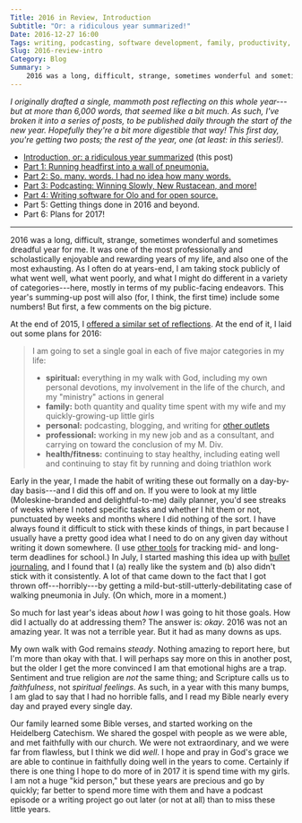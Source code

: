 ```yaml
---
Title: 2016 in Review, Introduction
Subtitle: "Or: a ridiculous year summarized!"
Date: 2016-12-27 16:00
Tags: writing, podcasting, software development, family, productivity, fitness, 2016-in-review
Slug: 2016-review-intro
Category: Blog
Summary: >
    2016 was a long, difficult, strange, sometimes wonderful and sometimes dreadful year for me. It was one of the most professionally and scholastically enjoyable and rewarding years of my life, and also one of the most exhausting. As I often do at years-end, I am taking stock publicly of what went well, what went poorly, and what I might do different in a variety of categories!
---
```


<i class='editorial'>I originally drafted a single, mammoth post reflecting on this whole year---but at more than 6,000 words, that seemed like a bit much. As such, I've broken it into a series of posts, to be published daily through the start of the new year. Hopefully they're a bit more digestible that way! This first day, you're getting two posts; the rest of the year, one (at least: in this series!).</i>

- [Introduction, or: a ridiculous year summarized][intro] (this post)
- [Part 1: Running headfirst into a wall of pneumonia.][part-1]
- [Part 2: So. many. words. I had no idea how many words.][part-2]
- [Part 3: Podcasting: Winning Slowly, New Rustacean, and more!][part-3]
- [Part 4: Writing software for Olo and for open source.][part-4]
- Part 5: Getting things done in 2016 and beyond.
- Part 6: Plans for 2017!

[intro]: http://www.chriskrycho.com/2016/2016-review-intro.html
[part-1]: http://www.chriskrycho.com/2016/2016-review-1.html
[part-2]: http://www.chriskrycho.com/2016/2016-review-2.html
[part-3]: http://www.chriskrycho.com/2016/2016-review-3.html
[part-4]: http://www.chriskrycho.com/2016/2016-review-4.html
[part-5]: http://www.chriskrycho.com/2016/2016-review-5.html
[part-6]: http://www.chriskrycho.com/2017/2016-review-6.html

---

2016 was a long, difficult, strange, sometimes wonderful and sometimes dreadful year for me. It was one of the most professionally and scholastically enjoyable and rewarding years of my life, and also one of the most exhausting. As I often do at years-end, I am taking stock publicly of what went well, what went poorly, and what I might do different in a variety of categories---here, mostly in terms of my public-facing endeavors. This year's summing-up post will also (for, I think, the first time) include some numbers! But first, a few comments on the big picture.

At the end of 2015, I [offered a similar set of reflections][2015]. At the end of it, I laid out some plans for 2016:

[2015]: http://www.chriskrycho.com/2015/thoughts-on-2015-and-2016.html

> I am going to set a single goal in each of five major categories in my
life:
>
>  - **spiritual:** everything in my walk with God, including my own personal devotions, my involvement in the life of the church, and my "ministry" actions in general
>  - **family:** both quantity and quality time spent with my wife and my
    quickly-growing-up little girls
>  - **personal:** podcasting, blogging, and writing for [other outlets][mere-o]
>  - **professional:** working in my new job and as a consultant, and carrying on toward the conclusion of my M. Div.
>  - **health/fitness:** continuing to stay healthy, including eating well and continuing to stay fit by running and doing triathlon work

[mere-o]: http://mereorthodoxy.com/author/chris-krycho/

Early in the year, I made the habit of writing these out formally on a day-by-day basis---and I did this off and on. If you were to look at my little (Moleskine-branded and delightful-to-me) daily planner, you'd see streaks of weeks where I noted specific tasks and whether I hit them or not, punctuated by weeks and months where I did nothing of the sort. I have always found it difficult to stick with these kinds of things, in part because I usually have a pretty good idea what I need to do on any given day without writing it down somewhere. (I use [other tools] for tracking mid- and long-term deadlines for school.) In July, I started mashing this idea up with [bullet journaling], and I found that I (a) really like the system and (b) also didn't stick with it consistently. A lot of that came down to the fact that I got thrown off---horribly---by getting a mild-but-still-utterly-debilitating case of walking pneumonia in July. (On which, more in a moment.)

[other tools]: https://www.omnigroup.com/omnifocus/ "OmniFocus"
[bullet journaling]: http://bulletjournal.com "Bullet Journal site"

So much for last year's ideas about *how* I was going to hit those goals. How did I actually do at addressing them? The answer is: *okay*. 2016 was not an amazing year. It was not a terrible year. But it had as many downs as ups.

My own walk with God remains *steady*. Nothing amazing to report here, but I'm more than okay with that. I will perhaps say more on this in another post, but the older I get the more convinced I am that emotional highs are a trap. Sentiment and true religion are *not* the same thing; and Scripture calls us to *faithfulness*, not *spiritual feelings*. As such, in a year with this many bumps, I am glad to say that I had no horrible falls, and I read my Bible nearly every day and prayed every single day.

Our family learned some Bible verses, and started working on the Heidelberg Catechism. We shared the gospel with people as we were able, and met faithfully with our church. We were not extraordinary, and we were far from flawless, but I think we did *well*. I hope and pray in God's grace we are able to continue in faithfully doing well in the years to come. Certainly if there is one thing I hope to do more of in 2017 it is spend time with my girls. I am not a huge "kid person," but these years are precious and go by quickly; far better to spend more time with them and have a podcast episode or a writing project go out later (or not at all) than to miss these little years.
